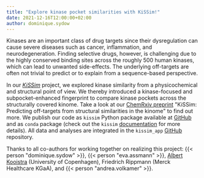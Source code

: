 ```yaml
---
title: "Explore kinase pocket similarities with KiSSim!"
date: 2021-12-16T12:00:00+02:00
author: dominique.sydow
---
```


Kinases are an important class of drug targets since their dysregulation can cause severe diseases such as cancer, inflammation, and neurodegeneration. Finding selective drugs, however, is challenging due to the highly conserved binding sites across the roughly 500 human kinases, which can lead to unwanted side-effects. The underlying off-targets are often not trivial to predict or to explain from a sequence-based perspective.

In our [_KiSSim_](/projects/kissim/) project, we explored kinase similarity from a physicochemical and structural point of view. We thereby introduced a kinase-focused and subpocket-enhanced fingerprint to compare kinase pockets across the structurally covered kinome.
Take a look at our [ChemRxiv preprint](https://doi.org/10.26434/chemrxiv-2021-n3288) "KiSSim: Predicting off-targets from structural similarities in the kinome" to find out more.
We publish our code as `kissim` Python package available at [GitHub](https://github.com/volkamerlab/kissim) and as `conda` package (check out the `kissim` [documentation](https://kissim.readthedocs.io/) for more details). All data and analyses are integrated in the `kissim_app` [GitHub](https://github.com/volkamerlab/kissim_app) repository.

Thanks to all co-authors for working together on realizing this project: {{< person "dominique.sydow" >}}, {{< person "eva.assmann" >}}, [Albert Kooistra](https://drug.ku.dk/staff/?pure=en/persons/612712) (University of Copenhagen), Friedrich Rippmann (Merck Healthcare KGaA), and {{< person "andrea.volkamer" >}}.
